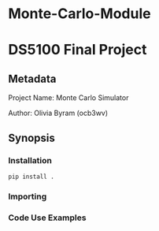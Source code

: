 # Monte-Carlo-Module 
# DS5100 Final Project

## Metadata

Project Name: Monte Carlo Simulator

Author: Olivia Byram (ocb3wv)

## Synopsis

### Installation

```
pip install .
```

### Importing

### Code Use Examples
